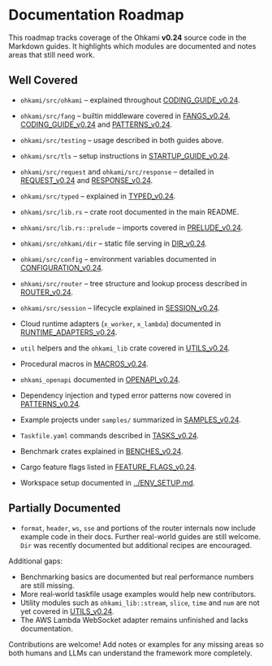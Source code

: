 # Documentation Roadmap

This roadmap tracks coverage of the Ohkami **v0.24** source code in the Markdown guides.
It highlights which modules are documented and notes areas that still need work.

## Well Covered

- `ohkami/src/ohkami` – explained throughout [CODING_GUIDE_v0.24](CODING_GUIDE_v0.24.md).
- `ohkami/src/fang` – builtin middleware covered in [FANGS_v0.24](FANGS_v0.24.md), [CODING_GUIDE_v0.24](CODING_GUIDE_v0.24.md) and [PATTERNS_v0.24](PATTERNS_v0.24.md).
- `ohkami/src/testing` – usage described in both guides above.
- `ohkami/src/tls` – setup instructions in [STARTUP_GUIDE_v0.24](STARTUP_GUIDE_v0.24.md).
- `ohkami/src/request` and `ohkami/src/response` – detailed in [REQUEST_v0.24](REQUEST_v0.24.md) and [RESPONSE_v0.24](RESPONSE_v0.24.md).
- `ohkami/src/typed` – explained in [TYPED_v0.24](TYPED_v0.24.md).
- `ohkami/src/lib.rs` – crate root documented in the main README.
- `ohkami/src/lib.rs::prelude` – imports covered in [PRELUDE_v0.24](PRELUDE_v0.24.md).
- `ohkami/src/ohkami/dir` – static file serving in [DIR_v0.24](DIR_v0.24.md).
- `ohkami/src/config` – environment variables documented in
  [CONFIGURATION_v0.24](CONFIGURATION_v0.24.md).
- `ohkami/src/router` – tree structure and lookup process described in
  [ROUTER_v0.24](ROUTER_v0.24.md).

- `ohkami/src/session` – lifecycle explained in [SESSION_v0.24](SESSION_v0.24.md).
- Cloud runtime adapters (`x_worker`, `x_lambda`) documented in [RUNTIME_ADAPTERS_v0.24](RUNTIME_ADAPTERS_v0.24.md).
- `util` helpers and the `ohkami_lib` crate covered in [UTILS_v0.24](UTILS_v0.24.md).
- Procedural macros in [MACROS_v0.24](MACROS_v0.24.md).
- `ohkami_openapi` documented in [OPENAPI_v0.24](OPENAPI_v0.24.md).
- Dependency injection and typed error patterns now covered in
  [PATTERNS_v0.24](PATTERNS_v0.24.md).
- Example projects under `samples/` summarized in [SAMPLES_v0.24](SAMPLES_v0.24.md).
- `Taskfile.yaml` commands described in [TASKS_v0.24](TASKS_v0.24.md).
- Benchmark crates explained in [BENCHES_v0.24](BENCHES_v0.24.md).
- Cargo feature flags listed in [FEATURE_FLAGS_v0.24](FEATURE_FLAGS_v0.24.md).
- Workspace setup documented in [../ENV_SETUP.md](../ENV_SETUP.md).

## Partially Documented

- `format`, `header`, `ws`, `sse` and portions of the router internals now include example code in their docs. Further real-world guides are still welcome. `Dir` was recently documented but additional recipes are encouraged.

Additional gaps:

- Benchmarking basics are documented but real performance numbers are still
  missing.
- More real‑world taskfile usage examples would help new contributors.
- Utility modules such as `ohkami_lib::stream`, `slice`, `time` and `num` are not
  yet covered in [UTILS_v0.24](UTILS_v0.24.md).
- The AWS Lambda WebSocket adapter remains unfinished and lacks documentation.

Contributions are welcome!  Add notes or examples for any missing areas so both humans and LLMs can understand the framework more completely.
